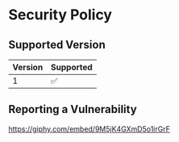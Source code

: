 # Security Policy

## Supported Version

| Version | Supported          |
| ------- | ------------------ |
| 1       | :white_check_mark: |

## Reporting a Vulnerability

https://giphy.com/embed/9M5jK4GXmD5o1irGrF
